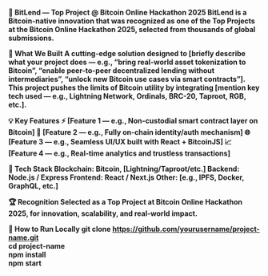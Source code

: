 <strong>🚀 BitLend — Top Project @ Bitcoin Online Hackathon 2025<strong>
BitLend is a Bitcoin-native innovation that was recognized as one of the Top Projects at the Bitcoin Online Hackathon 2025, selected from thousands of global submissions.

🧠 What We Built
A cutting-edge solution designed to [briefly describe what your project does — e.g., “bring real-world asset tokenization to Bitcoin”, “enable peer-to-peer decentralized lending without intermediaries”, “unlock new Bitcoin use cases via smart contracts”].
This project pushes the limits of Bitcoin utility by integrating [mention key tech used — e.g., Lightning Network, Ordinals, BRC-20, Taproot, RGB, etc.].

💡 Key Features
⚡ [Feature 1 — e.g., Non-custodial smart contract layer on Bitcoin]
🔐 [Feature 2 — e.g., Fully on-chain identity/auth mechanism]
🌐 [Feature 3 — e.g., Seamless UI/UX built with React + BitcoinJS]
📈 [Feature 4 — e.g., Real-time analytics and trustless transactions]

🔧 Tech Stack
Blockchain: Bitcoin, [Lightning/Taproot/etc.]
Backend: Node.js / Express
Frontend: React / Next.js
Other: [e.g., IPFS, Docker, GraphQL, etc.]

🏆 Recognition
Selected as a Top Project at Bitcoin Online Hackathon 2025, for innovation, scalability, and real-world impact.





🚧 How to Run Locally
git clone https://github.com/yourusername/project-name.git  
cd project-name  
npm install  
npm start

